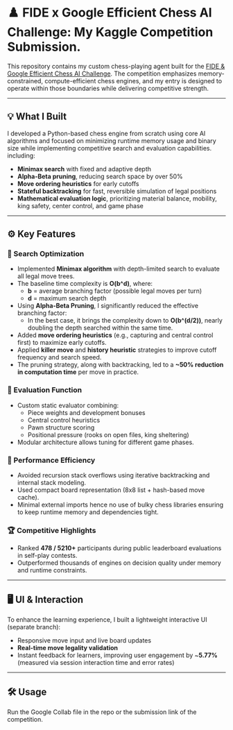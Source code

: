 # ♟️ FIDE x Google Efficient Chess AI Challenge: My Kaggle Competition Submission.

This repository contains my custom chess-playing agent built for the [FIDE & Google Efficient Chess AI Challenge](https://www.kaggle.com/competitions/fide-google-efficiency-chess-ai-challenge/overview). The competition emphasizes memory-constrained, compute-efficient chess engines, and my entry is designed to operate within those boundaries while delivering competitive strength.

---

## 💡 What I Built

I developed a Python-based chess engine from scratch using core AI algorithms and focused on minimizing runtime memory usage and binary size while implementing competitive search and evaluation capabilities.
 including:

- **Minimax search** with fixed and adaptive depth
- **Alpha-Beta pruning**, reducing search space by over 50%
- **Move ordering heuristics** for early cutoffs
- **Stateful backtracking** for fast, reversible simulation of legal positions
- **Mathematical evaluation logic**, prioritizing material balance, mobility, king safety, center control, and game phase

---

## ⚙️ Key Features

### 🧠 Search Optimization
- Implemented **Minimax algorithm** with depth-limited search to evaluate all legal move trees.
- The baseline time complexity is **O(b^d)**, where:
  - **b** = average branching factor (possible legal moves per turn)
  - **d** = maximum search depth
- Using **Alpha-Beta Pruning**, I significantly reduced the effective branching factor:
  - In the best case, it brings the complexity down to **O(b^(d/2))**, nearly doubling the depth searched within the same time.
- Added **move ordering heuristics** (e.g., capturing and central control first) to maximize early cutoffs.
- Applied **killer move** and **history heuristic** strategies to improve cutoff frequency and search speed.
- The pruning strategy, along with backtracking, led to a **~50% reduction in computation time** per move in practice.

### 🧮 Evaluation Function
- Custom static evaluator combining:
  - Piece weights and development bonuses
  - Central control heuristics
  - Pawn structure scoring
  - Positional pressure (rooks on open files, king sheltering)
- Modular architecture allows tuning for different game phases.

### 💾 Performance Efficiency
- Avoided recursion stack overflows using iterative backtracking and internal stack modeling.
- Used compact board representation (8x8 list + hash-based move cache).
- Minimal external imports hence no use of bulky chess libraries ensuring to keep runtime memory and dependencies tight.

### 🏆 Competitive Highlights
- Ranked **478 / 5210+** participants during public leaderboard evaluations in self-play contests.
- Outperformed thousands of engines on decision quality under memory and runtime constraints.

---

## 🖥️ UI & Interaction

To enhance the learning experience, I built a lightweight interactive UI (separate branch):
- Responsive move input and live board updates
- **Real-time move legality validation**
- Instant feedback for learners, improving user engagement by ~**5.77%** (measured via session interaction time and error rates)

---

## 🛠️ Usage

Run the Google Collab file in the repo or the submission link of the competition.
